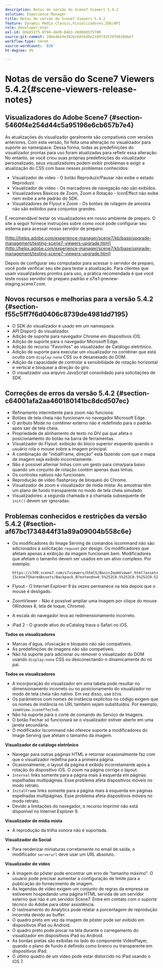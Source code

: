 ```yaml
---
description: Notas de versão do Scene7 Viewers 5.4.2
solution: Experience Manager
title: Notas de versão do Scene7 Viewers 5.4.2
feature: Dynamic Media Classic,Visualizadores,SDK/API
role: Developer,User
exl-id: dde851f5-0766-4bd9-84b3-2600dd5f5700
source-git-commit: 206e4643e3926cb85b4be2189743578f88180be7
workflow-type: tm+mt
source-wordcount: '826'
ht-degree: 0%

---
```


# Notas de versão do Scene7 Viewers 5.4.2{#scene-viewers-release-notes}

## Visualizadores do Adobe Scene7 {#section-5460f4e254d44c5a95196e6cb657b7e4}

As atualizações do visualizador geralmente são compatíveis com versões anteriores. Com esta versão, foi feita uma alteração no visualizador para suporte ao namespace. Dessa forma, todas as predefinições do visualizador prontas para uso foram atualizadas para refletir essa alteração. No entanto, se você criou suas próprias predefinições do visualizador personalizado, seus visualizadores podem exibir problemas e exigir a atualização do CSS com base nesses problemas conhecidos:

* Visualizador de vídeo - O botão Reproduzir/Pausar não exibe o estado Reproduzir.
* Visualizador de vídeo - Os marcadores de navegação não são exibidos.
* Visualizadores Básicos de Zoom, Zoom e Rotação - IconEffect não exibe nem exibe a arte padrão do SDK.
* Visualizadores de Flyout e Zoom - Os botões de rolagem de amostra não são exibidos para conjuntos grandes.

É recomendável testar os visualizadores em nosso ambiente de preparo. O site a seguir fornece instruções sobre como você pode configurar seu sistema para acessar nosso servidor de preparo:

[http://helpx.adobe.com/experience-manager/scene7/kb/base/upgrade-management/testing-scene7-viewers-upgrade.html](http://helpx.adobe.com/experience-manager/scene7/kb/base/upgrade-management/testing-scene7-viewers-upgrade.html)

Depois de configurar seu computador para acessar o servidor de preparo, você pode verificar seu site para testar a atualização. Para clientes que usam visualizadores prontos para uso, a prática recomendada é que você teste nosso servidor de preparo padrão e s7is1-preview-staging.scene7.com.

## Novos recursos e melhorias para a versão 5.4.2 {#section-f55c5ff7f6d0406c8739de4981dd7195}

* O SDK do visualizador é usado em um namespace.
* API Dispor() do visualizador.
* Adição de suporte para navegador Chrome em dispositivos iOS.
* Adição de suporte para o navegador Microsoft Edge.
* Adição do recurso &quot;Favoritos&quot; ao visualizador de Catálogo eletrônico.
* Adição de suporte para executar um visualizador no contêiner que está oculto com `display:none` CSS ou é desanexado do DOM.
* Adição da capacidade de controlar a sensibilidade de rotação horizontal e vertical e bloquear a direção do giro.
* O visualizador usa arquivo JavaScript consolidado para solicitações de SDK.

## Correções de erros da versão 5.4.2 {#section-c64001afa2aa460180141bc8dcd507ec}

* Refinamento intermitente para zoom não funciona.
* Botões de tela cheia não funcionam no navegador Microsoft Edge.
* O atributo Mode no contêiner externo não é redefinido para o padrão após sair de tela cheia.
* Propriedade de alinhamento de texto no DIV pai que afeta o posicionamento do botão na barra de ferramentas.
* Visualizador do Flyout: exibição do bloco superior esquerdo quando o usuário rola o mouse sobre a imagem principal.
* A combinação de &quot;initialFrame, direção&quot; está fazendo com que o mapa de imagem seja exibido incorretamente.
* Não é possível alternar linhas com um gesto para cima/para baixo quando um conjunto de rotação contém apenas duas linhas.
* Os controles nativos não funcionam.
* Reprodução de vídeo flashproxy de bloqueio do Chrome.
* Visualizador de zoom e visualizador de mídia mista: As amostras têm um plano de fundo transparente no modo de tela cheia simulado
* Visualizadores: a segunda chamada e a chamada subsequente de `init()` devem ser ignoradas.

## Problemas conhecidos e restrições da versão 5.4.2 {#section-af67bc1734844f31a89a09004b558c6e}

* Os modificadores do Image Serving de comandos iscommand não são adicionados à solicitação `req=set` por design. Os modificadores que afetam apenas a exibição da imagem funcionam bem. Modificadores que afetam o tamanho devem ser usados em um ativo complexo. Por exemplo:

   ```
   https://s7d9.scene7.com/s7viewers/html5/BasicZoomViewer.html?asset= {Scene7SharedAssets/Backpack_B?extendn=0.5%252C0.5%252C0.5%252C0.5}
   ```

* Flyout - O Internet Explorer 9 às vezes permanece na tela depois que o mouse é desligado.
* ZoomViewer - Não é possível ampliar uma imagem por clique do mouse (Windows 8, tela de toque, Chrome).
* A escala do navegador leva ao redimensionamento incorreto.
* iPad 2 - O grande ativo do eCatalog trava o Safari no iOS.

**Todos os visualizadores**

* Marcas d&#39;água, ofuscação e bloqueio não são compatíveis.
* As predefinições de imagens não são compatíveis.
* Não há suporte para adicionar ou remover o visualizador do DOM usando `display:none` CSS ou desconectando-o dinamicamente do nó pai.

**Todos os visualizadores**

* A incorporação do visualizador em uma tabela pode resultar no dimensionamento incorreto ou no posicionamento do visualizador no modo de tela cheia não nativo. Em vez disso, use `DIV`s.
* Os parâmetros com nomes de instância explícitos no código exigem que os nomes de instância no URL também sejam substituídos. Por exemplo, `zoomView.iconeffect=0`.
* Não há suporte para o corte de comando do Serviço de Imagens.
* O botão Fechar só funcionará se o visualizador estiver aberto em uma janela secundária.
* O modificador Iscommand não oferece suporte a modificadores do Image Serving que afetam o tamanho da imagem.

**Visualizador de catálogo eletrônico**

* Navegar para outras páginas HTML e retornar ocasionalmente faz com que o visualizador redefina para a primeira página.
* Ocasionalmente, o layout da página é exibido incorretamente após a rotação do dispositivo iOS. O zoom na página corrige o layout.
* `Internal` links somente para a página mais à esquerda em páginas espelhadas multipáginas. Esse problema afeta dispositivos móveis no modo retrato.
* `InitalFrame` links somente para a página mais à esquerda em páginas espelhadas multipáginas. Esse problema afeta dispositivos móveis no modo retrato.
* Devido a limitações do navegador, o recurso Imprimir não está disponível no Internet Explorer 9.

**Visualizador de mídia mista**

* A reprodução da trilha sonora não é suportada.

**Visualizador do Social**

* Para renderizar miniaturas corretamente no email de saída, o modificador `serverurl` deve usar um URL absoluto.

**Visualizador de vídeo**

* A imagem do pôster pode encontrar um erro de &quot;tamanho máximo&quot;. O usuário pode precisar aumentar a configuração de limite para a publicação do fornecimento de imagem.
* As legendas de vídeo exigem um conjunto de regras da empresa se estiverem hospedando uma página HTML servida de um servidor externo que não é um servidor Scene7. Entre em contato com o suporte técnico do Adobe para obter assistência.
* O rastreamento do Analytics pode relatar a porcentagem de reprodução incorreta devido ao buffer.
* O quadro preto em vez da imagem de pôster pode ser exibido em dispositivos iPad ou Android.
* O quadro preto pode piscar na tela durante o carregamento do visualizador em dispositivos iPad ou Android.
* As bordas pretas são exibidas no lado do componente VideoPlayer, quando o plano de fundo é definido como branco ou transparente em dispositivos iPad.
* O último quadro de um vídeo pode estar distorcido no iPad usando o iOS 7.
